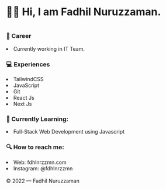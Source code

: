 <h1>👋🏼 Hi, I am Fadhil Nuruzzaman.<h1>
    
<h3>💼 Career</h3>
<li>Currently working in IT Team.</li>

<h3>💻 Experiences</h3>
<li>TailwindCSS</li>
<li>JavaScript</li>
<li>Git</li>
<li>React Js</li>
<li>Next Js</li>

<h3>📒 Currently Learning:</h3>
<li>Full-Stack Web Development using Javascript</li>

<h3>🔍 How to reach me:</h3>
<li>Web: fdhlnrzzmn.com</li>
<li>Instagram: @fdhlnrzzmn</li>
    </br>
© 2022 — Fadhil Nuruzzaman
